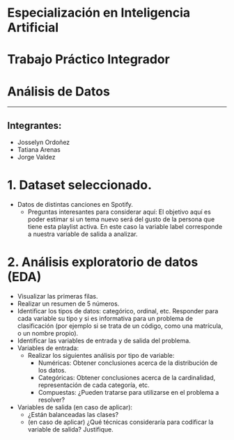 # Especialización en Inteligencia Artificial

# Trabajo Práctico Integrador

# Análisis de Datos
---

## Integrantes:
   - Josselyn Ordoñez 
   - Tatiana Arenas 
   - Jorge Valdez


# 1. Dataset seleccionado.

*  Datos de distintas canciones en Spotify.
    - Preguntas interesantes para considerar aquí: El objetivo aquí es poder estimar si un tema nuevo será del gusto de la persona que tiene esta playlist activa. En este caso la variable label corresponde a nuestra variable de salida a analizar.

# 2. Análisis exploratorio de datos (EDA)

* Visualizar las primeras filas. 
* Realizar un resumen de 5 números. 
* Identificar los tipos de datos: categórico, ordinal, etc. Responder para cada variable su tipo y si 
es informativa para un problema de clasificación (por ejemplo si se trata de un código, como 
una matrícula, o un nombre propio). 
* Identificar las variables de entrada y de salida del problema. 
* Variables de entrada: 
    - Realizar los siguientes análisis por tipo de variable: 
        - Numéricas: Obtener conclusiones acerca de la distribución de los datos. 
        - Categóricas: Obtener conclusiones acerca de la cardinalidad, representación de cada 
categoría, etc. 
        - Compuestas: ¿Pueden tratarse para utilizarse en el problema a resolver? 
* Variables de salida (en caso de aplicar): 
    - ¿Están balanceadas las clases? 
    - (en caso de aplicar) ¿Qué técnicas consideraría para codificar la variable de salida? Justifique.


